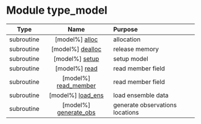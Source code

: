 # Module type_model

| Type | Name | Purpose |
| :--: | :--: | :---------- |
| subroutine | [model%] [alloc](https://github.com/benjaminmenetrier/bump-standalone/tree/master/src/type_model.F90#L129) | allocation |
| subroutine | [model%] [dealloc](https://github.com/benjaminmenetrier/bump-standalone/tree/master/src/type_model.F90#L152) | release memory |
| subroutine | [model%] [setup](https://github.com/benjaminmenetrier/bump-standalone/tree/master/src/type_model.F90#L182) | setup model |
| subroutine | [model%] [read](https://github.com/benjaminmenetrier/bump-standalone/tree/master/src/type_model.F90#L486) | read member field |
| subroutine | [model%] [read_member](https://github.com/benjaminmenetrier/bump-standalone/tree/master/src/type_model.F90#L521) | read member field |
| subroutine | [model%] [load_ens](https://github.com/benjaminmenetrier/bump-standalone/tree/master/src/type_model.F90#L559) | load ensemble data |
| subroutine | [model%] [generate_obs](https://github.com/benjaminmenetrier/bump-standalone/tree/master/src/type_model.F90#L658) | generate observations locations |
